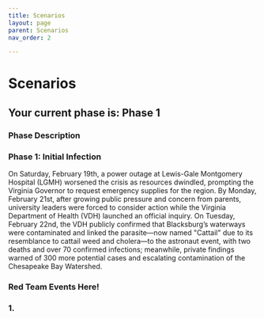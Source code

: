 ```yaml
---
title: Scenarios
layout: page
parent: Scenarios
nav_order: 2

---
```


# Scenarios
 
## Your current phase is: Phase 1
### Phase Description

### Phase 1: Initial Infection 
      
On Saturday, February 19th, a power outage at Lewis-Gale Montgomery Hospital (LGMH) worsened the crisis as resources dwindled, prompting the Virginia Governor to request emergency supplies for the region. By Monday, February 21st, after growing public pressure and concern from parents, university leaders were forced to consider action while the Virginia Department of Health (VDH) launched an official inquiry. On Tuesday, February 22nd, the VDH publicly confirmed that Blacksburg’s waterways were contaminated and linked the parasite—now named "Cattail" due to its resemblance to cattail weed and cholera—to the astronaut event, with two deaths and over 70 confirmed infections; meanwhile, private findings warned of 300 more potential cases and escalating contamination of the Chesapeake Bay Watershed.

### Red Team Events Here! 

### 1. 
